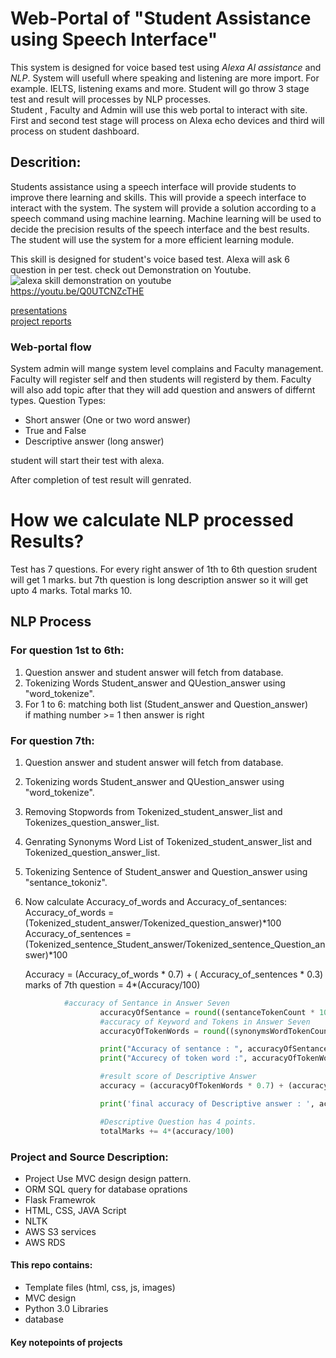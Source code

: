 # Web-Portal of "Student Assistance using Speech Interface"
This system is designed for voice based test using *Alexa AI assistance* and *NLP*. 
System will usefull where speaking and listening are more import. For example. IELTS, listening exams and more.
Student will go throw 3 stage test and result will processes by NLP processes.  
Student , Faculty and Admin will use this web portal to interact with site.
First and second test stage will process on Alexa echo devices and third will process on student dashboard.

 
## Descrition:
Students assistance using a speech interface will provide students to improve there learning and
skills. This will provide a speech interface to interact with the system. The system will provide a
solution according to a speech command using machine learning. Machine learning will be used
to decide the precision results of the speech interface and the best results. The student will use the
system for a more efficient learning module.  

This skill is designed for student's voice based test. Alexa will ask 6 question in per test.
check out Demonstration on Youtube.  
![alexa skill demonstration on youtube](https://img.icons8.com/fluent/48/000000/youtube-play.png "youtube icon")  
	https://youtu.be/Q0UTCNZcTHE

[presentations](https://www.canva.com/design/DAD_KTRP7Fw/szyRMaKyA7lbDRu_SEJGOg/view?utm_content=DAD_KTRP7Fw&utm_campaign=designshare&utm_medium=link&utm_source=sharebutton#1)   
[project reports](https://drive.google.com/file/d/1yiReZr662NAvYngymQ3fpPoVfVjkgOcq/view?usp=sharing)


### Web-portal flow
System admin will mange system level complains and Faculty management.
Faculty will register self and then students will registerd by them. Faculty will also add topic after that they will add question and answers of differnt types.
Question Types: 
* Short answer (One or two word answer)
* True and False
* Descriptive answer (long answer)

student will start their test with alexa. 

After completion of test result will genrated.  




# How we calculate NLP processed Results?
Test has 7 questions. For every right answer of 1th to 6th question srudent will get 1 marks. but 7th question is long description answer so it will get upto 4 marks. 
Total marks 10.
## NLP Process
### For question 1st to 6th:
1. Question answer and student answer will fetch from database.
2. Tokenizing Words Student_answer and QUestion_answer using "word_tokenize".
3. For 1 to 6: matching both list (Student_answer and Question_answer)  
	if mathing number >= 1 then answer is right

### For question 7th:
1. Question answer and student answer will fetch from database.  
2. Tokenizing words Student_answer and QUestion_answer using "word_tokenize".  
3. Removing Stopwords from Tokenized_student_answer_list and Tokenizes_question_answer_list.
4. Genrating Synonyms Word List of Tokenized_student_answer_list and Tokenized_question_answer_list.
5. Tokenizing Sentence of Student_answer and Question_answer using "sentance_tokoniz". 
6. Now calculate Accuracy_of_words and Accuracy_of_sentances:  
	Accuracy_of_words = (Tokenized_student_answer/Tokenized_question_answer)*100  
	Accuracy_of_sentences = (Tokenized_sentence_Student_answer/Tokenized_sentence_Question_answer)*100
	
	Accuracy = (Accuracy_of_words * 0.7) + ( Accuracy_of_sentences * 0.3)
	marks of 7th question = 4*(Accuracy/100)


```python
		    #accuracy of Sentance in Answer Seven
                    accuracyOfSentance = round((sentanceTokenCount * 100) / len(lemmatizedSentance_keyword))
                    #accuracy of Keyword and Tokens in Answer Seven
                    accuracyOfTokenWords = round((synonymsWordTokenCount * 100)/ len(synonyms_keyword_text[6]))

                    print("Accuracy of sentance : ", accuracyOfSentance)
                    print("Accurecy of token word :", accuracyOfTokenWords)

                    #result score of Descriptive Answer
                    accuracy = (accuracyOfTokenWords * 0.7) + (accuracyOfSentance * 0.3)

                    print('final accuracy of Descriptive answer : ', accuracy)

                    #Descriptive Question has 4 points.
                    totalMarks += 4*(accuracy/100)  
```


	
 

### Project and Source Description:
* Project Use MVC design design pattern.
* ORM SQL query for database oprations
* Flask Framewrok
* HTML, CSS, JAVA Script
* NLTK 
* AWS S3 services
* AWS RDS

 





#### This repo contains:
* Template files (html, css, js, images)
* MVC design 
* Python 3.0 Libraries
* database 

#### Key notepoints of projects

